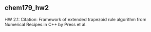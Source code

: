 ## chem179_hw2
HW 2.1:
Citation: Framework of extended trapezoid rule algorithm from Numerical Recipes in C++ by Press et al.
